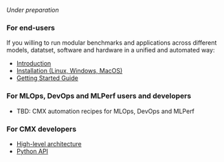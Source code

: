 *Under preparation*

### For end-users 

If you willing to run modular benchmarks and applications across different models, datatset, software and hardware
in a unified and automated way:

* [Introduction](introduction.md)
* [Installation (Linux, Windows, MacOS)](install.md)
* [Getting Started Guide](getting-started.md)

### For MLOps, DevOps and MLPerf users and developers

* TBD: CMX automation recipes for MLOps, DevOps and MLPerf

### For CMX developers

* [High-level architecture](architecture-4.0.0.png)
* [Python API](https://cknowledge.org/docs/cmx)

